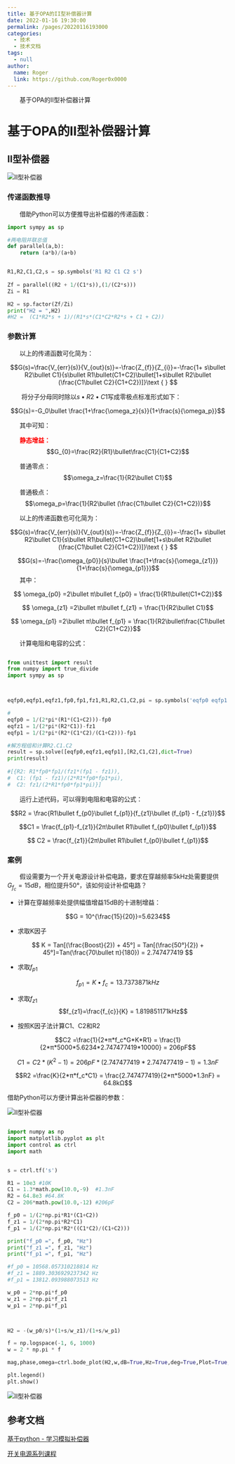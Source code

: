 ```yaml
---
title: 基于OPA的II型补偿器计算
date: 2022-01-16 19:30:00
permalink: /pages/20220116193000
categories: 
  - 技术
  - 技术文档
tags: 
  - null
author: 
  name: Roger
  link: https://github.com/Roger0x0000
---
```


&#8194;&#8194;&#8194;&#8194;基于OPA的II型补偿器计算

<!-- more -->

# 基于OPA的II型补偿器计算



## Ⅱ型补偿器

![Ⅱ型补偿器](/blog/blog_image/20220116131306.png 'Ⅱ型补偿器')

### 传递函数推导

&#8194;&#8194;&#8194;&#8194;借助Python可以方便推导出补偿器的传递函数：

```Python
import sympy as sp

#两电阻并联总值
def parallel(a,b):
    return (a*b)/(a+b)


R1,R2,C1,C2,s = sp.symbols('R1 R2 C1 C2 s')
 
Zf = parallel((R2 + 1/(C1*s)),(1/(C2*s)))
Zi = R1

H2 = sp.factor(Zf/Zi)
print("H2 = ",H2)  
#H2 =  (C1*R2*s + 1)/(R1*s*(C1*C2*R2*s + C1 + C2))                    


```

### 参数计算

&#8194;&#8194;&#8194;&#8194;以上的传递函数可化简为：

$$G(s)=\frac{V_{err}(s)}{V_{out}(s)}=-\frac{Z_{f}}{Z_{i}}=-\frac{1+ s\bullet R2\bullet C1}{s\bullet R1\bullet(C1+C2)\bullet[1+s\bullet R2\bullet (\frac{C1\bullet C2}{C1+C2})]}\text { } $$

&#8194;&#8194;&#8194;&#8194; 将分子分母同时除以$s\bullet R2\bullet C1$写成零极点标准形式如下：


$$G(s)=-G_0\bullet \frac{1+\frac{\omega_z}{s}}{1+\frac{s}{\omega_p}}$$

&#8194;&#8194;&#8194;&#8194;其中可知：



&#8194;&#8194;&#8194;&#8194;<font color=red>**静态增益：**</font>
$$G_{0}=\frac{R2}{R1}\bullet\frac{C1}{C1+C2}$$


&#8194;&#8194;&#8194;&#8194;普通零点：$$\omega_z=\frac{1}{R2\bullet C1}$$

&#8194;&#8194;&#8194;&#8194;普通极点：$$\omega_p=\frac{1}{R2\bullet (\frac{C1\bullet C2}{C1+C2})}$$



&#8194;&#8194;&#8194;&#8194;以上的传递函数也可化简为：

$$G(s)=\frac{V_{err}(s)}{V_{out}(s)}=-\frac{Z_{f}}{Z_{i}}=-\frac{1+ s\bullet R2\bullet C1}{s\bullet R1\bullet(C1+C2)\bullet[1+s\bullet R2\bullet (\frac{C1\bullet C2}{C1+C2})]}\text { } $$

$$G(s)=-\frac{\omega_{p0}}{s}\bullet \frac{1+\frac{s}{\omega_{z1}}}{1+\frac{s}{\omega_{p1}}}$$
&#8194;&#8194;&#8194;&#8194;其中：

$$ \omega_{p0} =2\bullet π\bullet f_{p0} = \frac{1}{R1\bullet(C1+C2)}$$

$$ \omega_{z1} =2\bullet π\bullet f_{z1} = \frac{1}{R2\bullet C1}$$

$$ \omega_{p1} =2\bullet π\bullet f_{p1} = \frac{1}{R2\bullet\frac{C1\bullet C2}{C1+C2}}$$


&#8194;&#8194;&#8194;&#8194;计算电阻和电容的公式：

```Python

from unittest import result
from numpy import true_divide
import sympy as sp



eqfp0,eqfp1,eqfz1,fp0,fp1,fz1,R1,R2,C1,C2,pi = sp.symbols('eqfp0 eqfp1 eqfz1 fp0 fp1 fz1 R1 R2 C1 C2 pi')

# 
eqfp0 = 1/(2*pi*(R1*(C1+C2)))-fp0
eqfz1 = 1/(2*pi*(R2*C1))-fz1
eqfp1 = 1/(2*pi*(R2*(C1*C2)/(C1+C2)))-fp1

#解方程组和计算R2.C1.C2
result = sp.solve([eqfp0,eqfz1,eqfp1],[R2,C1,C2],dict=True)
print(result)  
                
#[{R2: R1*fp0*fp1/(fz1*(fp1 - fz1)),
#  C1: (fp1 - fz1)/(2*R1*fp0*fp1*pi),
#  C2: fz1/(2*R1*fp0*fp1*pi)}]


```

&#8194;&#8194;&#8194;&#8194;运行上述代码，可以得到电阻和电容的公式：

$$R2 = \frac{R1\bullet f_{p0}\bullet f_{p1}}{f_{z1}\bullet (f_{p1} - f_{z1})}$$

$$C1 = \frac{f_{p1}-f_{z1}}{2π\bullet R1\bullet f_{p0}\bullet f_{p1}}$$

$$ C2 = \frac{f_{z1}}{2π\bullet R1\bullet f_{p0}\bullet f_{p1}}$$


### 案例

&#8194;&#8194;&#8194;&#8194;假设需要为一个开关电源设计补偿电路，要求在穿越频率5kHz处需要提供$G_{f_c}=15dB$，相位提升50°，该如何设计补偿电路？

+ 计算在穿越频率处提供幅值增益15dB的十进制增益：

$$G = 10^{\frac{15}{20}}=5.6234$$
+ 求取K因子

$$ K = Tan[(\frac{Boost}{2}) + 45°] = Tan[(\frac{50°}{2}) + 45°]=Tan(\frac{70\bullet π}{180}) = 2.747477419
$$

+ 求取$f_{p1}$

$$f_{p1}=K\bullet f_{c} = 13.7373871kHz$$

+ 求取$f_{z1}$
$$f_{z1}=\frac{f_{c}}{K} = 1.819851171kHz$$

+ 按照K因子法计算C1、C2和R2

$$C2 =\frac{1}{2*π*f_c*G*K*R1} = \frac{1}{2*π*5000*5.6234*2.747477419*10000} = 206pF$$

$$C1 =C2*(K^2-1) =206pF*(2.747477419*2.747477419-1) = 1.3nF $$

$$R2 =\frac{K}{2*π*f_c*C1} = \frac{2.747477419}{2*π*5000*1.3nF} = 64.8kΩ$$

借助Python可以方便计算出补偿器的参数：

![Ⅱ型补偿器](/blog/blog_image/20220116184721.png 'Ⅱ型补偿器')


```Python

import numpy as np
import matplotlib.pyplot as plt
import control as ctrl
import math


s = ctrl.tf('s')

R1 = 10e3 #10K
C1 = 1.3*math.pow(10.0,-9)  #1.3nF
R2 = 64.8e3 #64.8K
C2 = 206*math.pow(10.0,-12) #206pF

f_p0 = 1/(2*np.pi*R1*(C1+C2))           
f_z1 = 1/(2*np.pi*R2*C1)                
f_p1 = 1/(2*np.pi*R2*((C1*C2)/(C1+C2))) 

print("f_p0 =", f_p0, "Hz") 
print("f_z1 =", f_z1, "Hz") 
print("f_p1 =", f_p1, "Hz") 

#f_p0 = 10568.057310218814 Hz
#f_z1 = 1889.3036929237342 Hz
#f_p1 = 13812.093988073513 Hz

w_p0 = 2*np.pi*f_p0
w_z1 = 2*np.pi*f_z1
w_p1 = 2*np.pi*f_p1



H2 = -(w_p0/s)*(1+s/w_z1)/(1+s/w_p1)

f = np.logspace(-1, 6, 1000)
w = 2 * np.pi * f

mag,phase,omega=ctrl.bode_plot(H2,w,dB=True,Hz=True,deg=True,Plot=True,label='H2')

plt.legend()
plt.show()


```


![Ⅱ型补偿器](/blog/blog_image/20220116184721.png 'Ⅱ型补偿器')





## 参考文档


[基于python - 学习模拟补偿器](https://www.bilibili.com/video/BV1DF411H7r5)

[开关电源系列课程](https://www.darwinlearns.com/)
